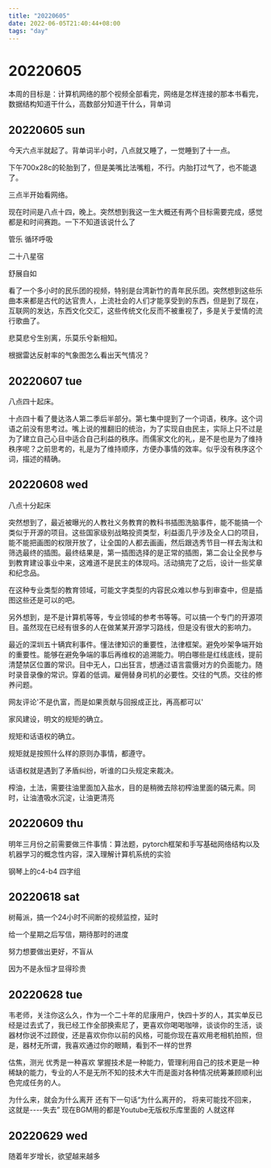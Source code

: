 ```yaml
---
title: "20220605"
date: 2022-06-05T21:40:44+08:00
tags: "day"
---
```


# 20220605

本周的目标是：计算机网络的那个视频全部看完，网络是怎样连接的那本书看完，数据结构知道干什么，高数部分知道干什么，背单词

## 20220605 sun

今天六点半就起了。背单词半小时，八点就又睡了，一觉睡到了十一点。

下午700x28c的轮胎到了，但是美嘴比法嘴粗，不行。内胎打过气了，也不能退了。

三点半开始看网络。

现在时间是八点十四，晚上。突然想到我这一生大概还有两个目标需要完成，感觉都是和时间赛跑。一下不知道该说什么了

管乐 循环呼吸

二十八星宿

舒展自如

看了一个多小时的民乐团的视频，特别是台湾新竹的青年民乐团。突然想到这些乐曲本来都是古代的达官贵人，上流社会的人们才能享受到的东西，但是到了现在，互联网的发达，东西文化交汇，这些传统文化反而不被重视了，多是关于爱情的流行歌曲了。

悲莫悲兮生别离，乐莫乐兮新相知。

根据雷达反射率的气象图怎么看出天气情况？

## 20220607 tue

八点四十起床。

十点四十看了曼达洛人第二季后半部分。第七集中提到了一个词语，秩序。这个词语之前没有思考过。嘴上说的推翻旧的统治，为了实现自由民主，实际上只不过是为了建立自己心目中适合自己利益的秩序。而儒家文化的礼，是不是也是为了维持秩序呢？之前思考的，礼是为了维持顺序，方便办事情的效率。似乎没有秩序这个词，描述的精确。

## 20220608 wed

八点十分起床

突然想到了，最近被曝光的人教社义务教育的教科书插图洗脑事件，能不能搞一个类似于开源的项目。这些国家级别战略投资类型，利益面几乎涉及全人口的项目，能不能把画图的权限开放了，让全国的人都去画画，然后跟选秀节目一样去淘汰和筛选最终的插图。最终结果是，第一插图选择的是正常的插图，第二会让全民参与到教育建设事业中来，这难道不是民主的体现吗。活动搞完了之后，设计一些奖章和纪念品。

在这种专业类型的教育领域，可能文字类型的内容民众难以参与到审查中，但是插图这些还是可以的吧。

另外想到，是不是计算机等等，专业领域的参考书等等。可以搞一个专门的开源项目。虽然现在已经有很多的人在做某某开源学习路线，但是没有很大的影响力。

最近的深圳五十辆宾利事件。懂法律知识的重要性，法律框架。避免吵架争端开始的重要性。能够在避免争端的事后再维权的追溯能力。明白哪些是红线底线，提前清楚禁区位置的常识。目中无人，口出狂言，想通过语言震慑对方的负面能力。随时录音录像的常识。穿着的低调。雇佣替身司机的必要性。交往的气质。交往的修养问题。

网友评论'不是仇富，而是如果贡献与回报成正比，再高都可以'

家风建设，明文的规矩的确立。

规矩和话语权的确立。

规矩就是按照什么样的原则办事情，都遵守。

话语权就是遇到了矛盾纠纷，听谁的口头规定来裁决。

榨油，土法，需要往油里面加入盐水，目的是稍微去除初榨油里面的磷元素。同时，让油渣吸水沉淀，让油更清亮

## 20220609 thu

明年三月份之前需要做三件事情：算法题，pytorch框架和手写基础网络结构以及机器学习的概念性内容，深入理解计算机系统的实验

钢琴上的c4-b4 四字组

## 20220618 sat

树莓派，搞一个24小时不间断的视频监控，延时

给一个星期之后写信，期待那时的进度

努力想要做出更好，不盲从

因为不是永恒才显得珍贵

## 20220628 tue

韦老师，关注你这么久，作为一个二十年的尼康用户，快四十岁的人，其实单反已经是过去式了，我已经工作全部换索尼了，更喜欢你喝喝咖啡，谈谈你的生活，谈器材你说不过顾俊，还是喜欢你你以前的风格，可能你现在喜欢用老相机拍照，但是，器材无所谓，我喜欢通过你的眼睛，看到不一样的世界

估焦，测光
优秀是一种喜欢
掌握技术是一种能力，管理利用自己的技术更是一种稀缺的能力，专业的人不是无所不知的技术大牛而是面对各种情况统筹兼顾顺利出色完成任务的人。

为什么来，就会为什么离开
还有下一句话“为什么离开的， 将来可能找不回来， 这就是----失去”
现在BGM用的都是Youtube无版权乐库里面的
人就这样

## 20220629 wed

随着年岁增长，欲望越来越多

